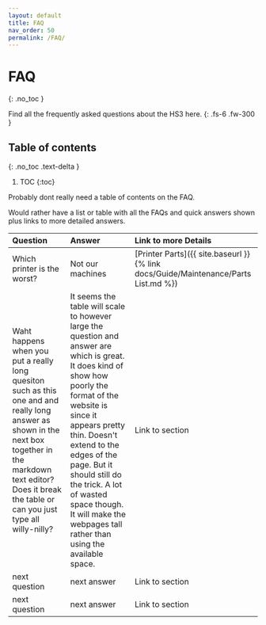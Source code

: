 ```yaml
---
layout: default
title: FAQ
nav_order: 50
permalink: /FAQ/
---
```


# FAQ
{: .no_toc }

Find all the frequently asked questions about the HS3 here.
{: .fs-6 .fw-300 }

## Table of contents
{: .no_toc .text-delta }

1. TOC
{:toc}

Probably dont really need a table of contents on the FAQ.

Would rather have a list or table with all the FAQs and quick answers shown plus links to more detailed answers.


| Question         | Answer                   | Link to more Details |
|:-------------    |:------------------       |:------|
| Which printer is the worst?               | Not our machines      | [Printer Parts]({{ site.baseurl }}{% link docs/Guide/Maintenance/Parts List.md %}) |
| Waht happens when you put a really long quesiton such as this one and and really long answer as shown in the next box together in the markdown text editor? Does it break the table or can you just type all willy-nilly?     | It seems the table will scale to however large the question and answer are which is great. It does kind of show how poorly the format of the website is since it appears pretty thin. Doesn't extend to the edges of the page. But it should still do the trick. A lot of wasted space though. It will make the webpages tall rather than using the available space.         | Link to section  |
| next question               | next answer             | Link to section   |
| next question               | next answer             | Link to section  |
